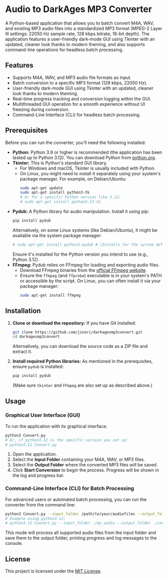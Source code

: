 # Audio to DarkAges MP3 Converter

A Python-based application that allows you to batch convert M4A, WAV, and existing MP3 audio files into a standardized MP3 format (MPEG-2 Layer III settings: 22050 Hz sample rate, 128 kbps bitrate, 16-bit depth). The application features a user-friendly dark-mode GUI using Tkinter with an updated, cleaner look thanks to modern theming, and also supports command-line operations for headless batch processing.

## Features

*   Supports M4A, WAV, and MP3 audio file formats as input.
*   Batch conversion to a specific MP3 format (128 kbps, 22050 Hz).
*   User-friendly dark-mode GUI using Tkinter with an updated, cleaner look thanks to modern theming.
*   Real-time progress tracking and conversion logging within the GUI.
*   Multithreaded GUI operation for a smooth experience without UI freezing during conversion.
*   Command-Line Interface (CLI) for headless batch processing.

## Prerequisites

Before you can run the converter, you'll need the following installed:

*   **Python:** Python 3.9 or higher is recommended (the application has been tested up to Python 3.12). You can download Python from [python.org](https://www.python.org/).
*   **Tkinter:** This is Python's standard GUI library.
    *   For Windows and macOS, Tkinter is usually included with Python.
    *   On Linux, you might need to install it separately using your system's package manager. For example, on Debian/Ubuntu:
        ```bash
        sudo apt-get update
        sudo apt-get install python3-tk
        # Or for a specific Python version like 3.12:
        # sudo apt-get install python3.12-tk
        ```
*   **Pydub:** A Python library for audio manipulation. Install it using pip:
    ```bash
    pip install pydub
    ```
    Alternatively, on some Linux systems (like Debian/Ubuntu), it might be available via the system package manager:
    ```bash
    # sudo apt-get install python3-pydub # (Installs for the system default Python3)
    ```
    Ensure it's installed for the Python version you intend to use (e.g., Python 3.12).
*   **FFmpeg:** Pydub relies on FFmpeg for loading and exporting audio files.
    *   Download FFmpeg binaries from the [official FFmpeg website](https://ffmpeg.org/download.html).
    *   Ensure the `ffmpeg` (and `ffprobe`) executable is in your system's PATH or accessible by the script. On Linux, you can often install it via your package manager:
        ```bash
        sudo apt-get install ffmpeg
        ```

## Installation

1.  **Clone or download the repository:**
    If you have Git installed:
    ```bash
    git clone https://github.com/jinori/darkagesmp3convert.git
    cd darkagesmp3convert
    ```
    Alternatively, you can download the source code as a ZIP file and extract it.

2.  **Install required Python libraries:**
    As mentioned in the prerequisites, ensure `pydub` is installed:
    ```bash
    pip install pydub
    ```
    (Make sure `tkinter` and `FFmpeg` are also set up as described above.)

## Usage

### Graphical User Interface (GUI)

To run the application with its graphical interface:

```bash
python3 Convert.py
# Or, if python3.12 is the specific version you set up:
# python3.12 Convert.py
```

1.  Open the application.
2.  Select the **Input Folder** containing your M4A, WAV, or MP3 files.
3.  Select the **Output Folder** where the converted MP3 files will be saved.
4.  Click **Start Conversion** to begin the process. Progress will be shown in the log and progress bar.

### Command-Line Interface (CLI) for Batch Processing

For advanced users or automated batch processing, you can run the converter from the command line:

```bash
python3 Convert.py --input_folder /path/to/your/audiofiles --output_folder /path/to/save/mp3s
# Example using python3.12:
# python3.12 Convert.py --input_folder ./my_audio --output_folder ./converted_mp3s
```

This mode will process all supported audio files from the input folder and save them to the output folder, printing progress and log messages to the console.

## License

This project is licensed under the [MIT License](https://choosealicense.com/licenses/mit/).
